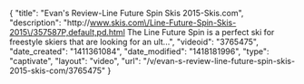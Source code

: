 {
    "title": "Evan's Review-Line Future Spin Skis 2015-Skis.com",
    "description": "http:\/\/www.skis.com\/Line-Future-Spin-Skis-2015\/357587P,default,pd.html The Line Future Spin is a perfect ski for freestyle skiers that are looking for an ult...",
    "videoid": "3765475",
    "date_created": "1411361084",
    "date_modified": "1418181996",
    "type": "captivate",
    "layout": "video",
    "url": "\/v\/evan-s-review-line-future-spin-skis-2015-skis-com\/3765475"
}